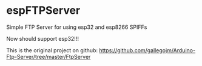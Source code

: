 # espFTPServer
Simple FTP Server for using esp32 and esp8266 SPIFFs

Now should support esp32!!!  


This is the original project on github: https://github.com/gallegojm/Arduino-Ftp-Server/tree/master/FtpServer
